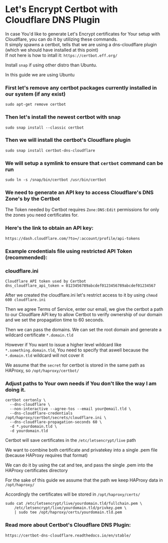 # Let's Encrypt Certbot with Cloudflare DNS Plugin
In case You'd like to generate Let's Encrypt certificates for Your setup with Cloudflare, you can do it by utilizing these commands.  
It simply spawns a certbot, tells that we are using a dns-cloudflare plugin (which we should have installed at this point)  
If not here is how to intall it:
`https://certbot.eff.org/`

Install `snap` if using other distro than Ubuntu.

In this guide we are using Ubuntu

### First let's remove any certbot packages currently installed in our system (if any exist)  
`sudo apt-get remove certbot`

### Then let's install the newest certbot with snap
`sudo snap install --classic certbot`

### Then we will install the certbot's Cloudflare plugin
`sudo snap install certbot-dns-cloudflare`

### We will setup a symlink to ensure that `certbot` command can be run
`sudo ln -s /snap/bin/certbot /usr/bin/certbot`

### We need to generate an API key to access Cloudflare's DNS Zone's by the Certbot
The Token needed by Certbot requires `Zone:DNS:Edit` permissions for only the zones you need certificates for.
### Here's the link to obtain an API key:
`https://dash.cloudflare.com/?to=/:account/profile/api-tokens`

### Example credentials file using restricted API Token (recommended):

### cloudflare.ini  
```
Cloudflare API token used by Certbot
dns_cloudflare_api_token = 0123456789abcdef0123456789abcdef01234567
```

After we created the cloudflare.ini let's restrict access to it by using `chmod 600 cloudflare.ini`

Then we agree Terms of Service, enter our email, we give the certbot a path to our Cloudflare API key to allow Certbot to verify ownership of our domain and we set the propagation time to 60 seconds.

Then we can pass the domains. We can set the root domain and generate a wildcard certificate `*.domain.tld`

However if You want to issue a higher level wildcard like `*.something.domain.tld`, You need to specify that aswell because the `*.domain.tld` wildcard will not cover it  

We assume that the `secret` for certbot is stored in the same path as HAProxy, so `/opt/haproxy/certbot/`

### Adjust paths to Your own needs if You don't like the way I am doing it.

```
certbot certonly \
  --dns-cloudflare \
  --non-interactive --agree-tos --email your@email.tld \
  --dns-cloudflare-credentials /opt/haproxy/certbot/secrets/cloudflare.ini \
  --dns-cloudflare-propagation-seconds 60 \
  -d *.yourdomain.tld \
  -d yourdomain.tld
  ```

Certbot will save certificates in the `/etc/letsencrypt/live` path

We want to combine both certificate and privatekey into a single .pem file (because HAProxy requires that format)

We can do it by using the cat and tee, and pass the single .pem into the HAProxy certificates directory

For the sake of this guide we assume that the path we keep HAProxy data in `/opt/haproxy/`

Accordingly the certificates will be stored in `/opt/haproxy/certs/`

```
sudo cat /etc/letsencrypt/live/yourdomain.tld/fullchain.pem \
    /etc/letsencrypt/live/yourdomain.tld/privkey.pem \
    | sudo tee /opt/haproxy/certs/yourdomain.tld.pem
```


### Read more about Certbot's Cloudflare DNS Plugin:
`https://certbot-dns-cloudflare.readthedocs.io/en/stable/`
